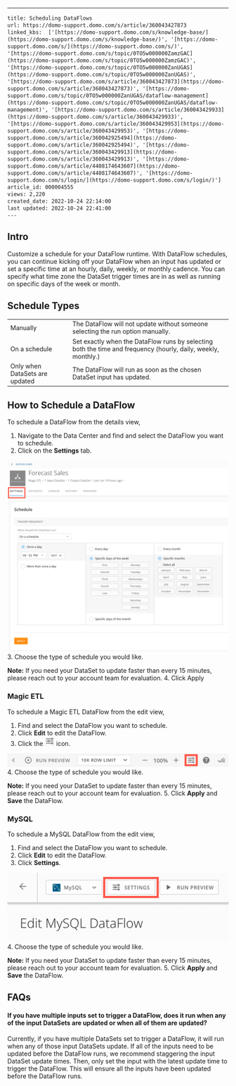 ---
    title: Scheduling DataFlows
    url: https://domo-support.domo.com/s/article/360043427873
    linked_kbs:  ['[https://domo-support.domo.com/s/knowledge-base/](https://domo-support.domo.com/s/knowledge-base/)', '[https://domo-support.domo.com/s/](https://domo-support.domo.com/s/)', '[https://domo-support.domo.com/s/topic/0TO5w000000ZamzGAC](https://domo-support.domo.com/s/topic/0TO5w000000ZamzGAC)', '[https://domo-support.domo.com/s/topic/0TO5w000000ZanUGAS](https://domo-support.domo.com/s/topic/0TO5w000000ZanUGAS)', '[https://domo-support.domo.com/s/article/360043427873](https://domo-support.domo.com/s/article/360043427873)', '[https://domo-support.domo.com/s/topic/0TO5w000000ZanUGAS/dataflow-management](https://domo-support.domo.com/s/topic/0TO5w000000ZanUGAS/dataflow-management)', '[https://domo-support.domo.com/s/article/360043429933](https://domo-support.domo.com/s/article/360043429933)', '[https://domo-support.domo.com/s/article/360043429953](https://domo-support.domo.com/s/article/360043429953)', '[https://domo-support.domo.com/s/article/360042925494](https://domo-support.domo.com/s/article/360042925494)', '[https://domo-support.domo.com/s/article/360043429913](https://domo-support.domo.com/s/article/360043429913)', '[https://domo-support.domo.com/s/article/4408174643607](https://domo-support.domo.com/s/article/4408174643607)', '[https://domo-support.domo.com/s/login/](https://domo-support.domo.com/s/login/)']
    article_id: 000004555
    views: 2,220
    created_date: 2022-10-24 22:14:00
    last updated: 2022-10-24 22:41:00
    ---



Intro
-----


Customize a schedule for your DataFlow runtime. With DataFlow schedules, you can continue kicking off your DataFlow when an input has updated or set a specific time at an hourly, daily, weekly, or monthly cadence. You can specify what time zone the DataSet trigger times are in as well as running on specific days of the week or month.



Schedule Types
---------------




|  |  |
| --- | --- |
| Manually | The DataFlow will not update without someone selecting the run option manually. |
| On a schedule | Set exactly when the DataFlow runs by selecting both the time and frequency (hourly, daily, weekly, monthly.) |
| Only when DataSets are updated | The DataFlow will run as soon as the chosen DataSet input has updated. |


How to Schedule a DataFlow
--------------------------


To schedule a DataFlow from the details view,


1. Navigate to the Data Center and find and select the DataFlow you want to schedule.
2. Click on the **Settings** tab.  
  
![Schedule_DataFlow.png](Schedule_DataFlow.png)
3. Choose the type of schedule you would like.







**Note:** If you need your DataSet to update faster than every 15 minutes, please reach out to your account team for evaluation.
4. Click Apply


### Magic ETL


To schedule a Magic ETL DataFlow from the edit view,


1. Find and select the DataFlow you want to schedule.
2. Click **Edit** to edit the DataFlow.
3. Click the ![Settings_Icon.png](Settings_Icon.png) icon.  
  
![Magic_ETL_Settings.png](Magic_ETL_Settings.png)
4. Choose the type of schedule you would like.







**Note:** If you need your DataSet to update faster than every 15 minutes, please reach out to your account team for evaluation.
5. Click **Apply** and **Save** the DataFlow.


### MySQL


To schedule a MySQL DataFlow from the edit view,


1. Find and select the DataFlow you want to schedule.
2. Click **Edit** to edit the DataFlow.
3. Click **Settings**.  
  
![MySQL_Settings.png](MySQL_Settings.png)
4. Choose the type of schedule you would like.







**Note:** If you need your DataSet to update faster than every 15 minutes, please reach out to your account team for evaluation.
5. Click **Apply** and **Save** the DataFlow.


FAQs
----


#### If you have multiple inputs set to trigger a DataFlow, does it run when any of the input DataSets are updated or when all of them are updated?


Currently, if you have multiple DataSets set to trigger a DataFlow, it will run when any of those input DataSets update. If all of the inputs need to be updated before the DataFlow runs, we recommend staggering the input DataSet update times. Then, only set the input with the latest update time to trigger the DataFlow. This will ensure all the inputs have been updated before the DataFlow runs.

